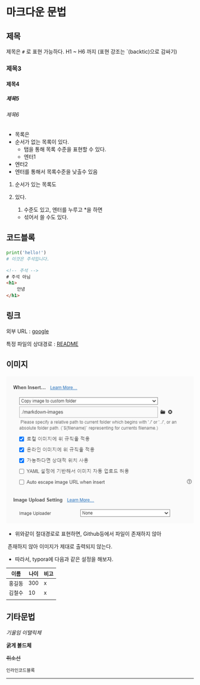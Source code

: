 # 마크다운 문법

## 제목

제목은 `#` 로 표현 가능하다. H1 ~ H6 까지  (표현 강조는 `(backtic)으로 감싸기)

### 제목3

#### 제목4

##### 제목5

###### 제목6

* 목록은
* 순서가 없는 목록이 있다.
  * 탭을 통해 목록 수준을 표현할 수 있다.
  * 엔터1
* 엔터2
* 엔터를 통해서 목록수준을 낮출수 있음



1. 순서가 있는 목록도

2. 있다.

   1. 수준도 있고, 엔터를 누루고 *을 하면

   * 섞어서 쓸 수도 있다.



## 코드블록


```python
print('hello!')
# 이것은 주석입니다.
```

```html
<!-- 주석 -->
# 주석 아님
<h1>
    안녕
</h1>
```



## 링크

외부 URL : [google](http://google.com)

특정 파일의 상대경로 : [README](./README.md)

## 이미지

![캡처](markdown-images/캡처.PNG)

* 위와같이 절대경로로 표현하면, Github등에서 파일이 존재하지 않아

​       존재하지 않아 이미지가 제대로 출력되지 않는다.

* 따라서, typora에 다음과 같은 설정을 해보자.



| 이름   | 나이 | 비고 |
| ------ | ---- | ---- |
| 홍길동 | 300  | x    |
| 김철수 | 10   | x    |
|        |      |      |



## 기타문법

*기울임 이탤릭체*

**굵게 볼드체**

~~취소선~~

`인라인코드블록`

---

